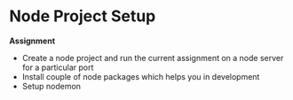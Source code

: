 # Node Project Setup
**Assignment**
* Create a node project and run the current assignment on a node server for a particular port
* Install couple of node packages which helps you in development
* Setup nodemon
